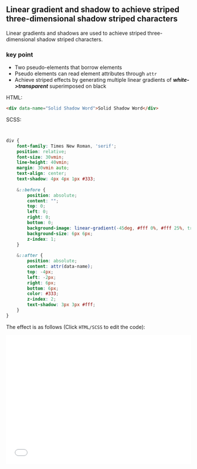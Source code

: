 ## Linear gradient and shadow to achieve striped three-dimensional shadow striped characters

Linear gradients and shadows are used to achieve striped three-dimensional shadow striped characters.

### key point

+ Two pseudo-elements that borrow elements
+ Pseudo elements can read element attributes through `attr`
+ Achieve striped effects by generating multiple linear gradients of ***white->transparent*** superimposed on black

HTML:

```html
<div data-name="Solid Shadow Word">Solid Shadow Word</div>
```

SCSS:
```scss


div {
    font-family: Times New Roman, 'serif';
    position: relative;
    font-size: 30vmin;
    line-height: 40vmin;
    margin: 30vmin auto;
    text-align: center;
    text-shadow: 4px 4px 1px #333;
    
    &::before {
        position: absolute;
        content: "";
        top: 0;
        left: 0;
        right: 0;
        bottom: 0;
        background-image: linear-gradient(-45deg, #fff 0%, #fff 25%, transparent 25%, transparent 50%, #fff 50%, #fff 75%, transparent 75%, transparent 100%);
        background-size: 6px 6px;
        z-index: 1;
    }
    
    &::after {
        position: absolute;
        content: attr(data-name);
        top: -4px;
        left: -2px;
        right: 6px;
        bottom: 6px;
        color: #333;
        z-index: 2;
        text-shadow: 3px 3px #fff;
    }
}
```

The effect is as follows (Click `HTML/SCSS` to edit the code):

<iframe height='350' scrolling='no' title='Linear gradient and shadow to achieve striped three-dimensional shadow striped characters' src='//codepen.io/Chokcoco/embed/XxQJEB/?height=265&theme-id=0&default- tab=css,result' frameborder='no' allowtransparency='true' allowfullscreen='true' style='width: 100%;'>See the Pen <a href='https://codepen.io/Chokcoco/pen /XxQJEB/'>Linear gradient and shadow to achieve striped three-dimensional shadow striped characters</a> by Chokcoco (<a href='https://codepen.io/Chokcoco'>@Chokcoco</a>) on <a href= 'https://codepen.io'>CodePen</a>.
</iframe>